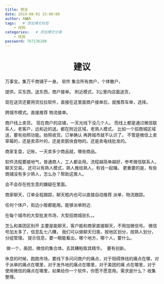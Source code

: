 ```yaml
---
title: 想法
date: 2019-08-01 15:00:00
author: 𝚲𝚳𝚲
tags:   # 添加博文标签
	- 经验
categories:   # 添加博文分类
	- 经验
password: 767136280
---
```


<h1><center>建议</center></h1>





万事宝。集万千商铺于一身。
软件
集合所有商户，个体散户，

提供，买东西，送东西，商户接单。
附近模式，3公里内店面送货，

现在送货还要用货拉拉软件，直接在这里面商户接单后，就推荐车单，选择。

跨城市模式。直接推荐 物流接单。

商户线上卖货。
现在商户的店铺，一天光线下没几个人。
而线上都是通过微信联系人，老客户，远和近的送。都在附近区域，老熟人模式。
比如一个招商城区域送，要有拍照功能。拍照收货。订单确认
再跨城市就不认识了。
不管是微信上卖草莓的，还是卖茶叶的，还是卖鹅快食物的。还是卖电线批发的。

商家复盘，记账，一天卖多少商品就，哪些商品。

软件流程要接地气，普通商人，工人都会用。流程越简单越好，参考微信联系人，聊天交易。
还可以有熟人模式，熟人推给熟人，有钱一起赚。
更重要的是，有些商铺没有多少熟人，怎么办？帮助这类人。

会不会存在抢生意的嫌疑在里面。

商家聊天，订单全程跟踪，聊天框内也可以直接自动推荐 派单，物流跟踪。

任何个体户，街边小贩都能用。能够派单附近.

在每个城市的大型批发市场，大型招商城驻扎，。

怎么和美团区别开
  	主要是能聊天，客户能和商家直接聊天，不用加微信号。 
微信号加太多了，信息乱七八糟，
	我们可以做聊天归类，按地区划分，按熟人划分，分组管理。
	提示信息，要一眼能看出，哪个地方，哪个人，要什么。

​	做一个，美团，微信的集合体。去其糟粕取其精华。
​	要有创新。

​	休息的时候，跑跑市场，要线下多问问商户的痛点，对于阻碍挣钱的痛点在哪，对于派单的痛点在哪里，对于发外地的痛点在哪里，对于美团的痛	点在哪里，对于使用微信的痛点在哪里，如果给你一个软件，你愿不愿意用。需求是什么？
收集整理。